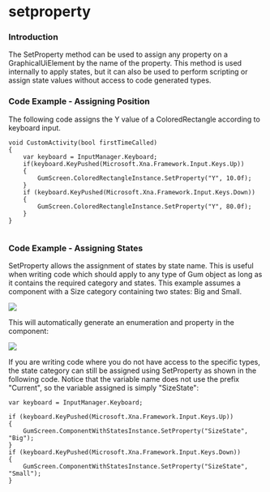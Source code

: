 # setproperty

### Introduction

The SetProperty method can be used to assign any property on a GraphicalUiElement by the name of the property. This method is used internally to apply states, but it can also be used to perform scripting or assign state values without access to code generated types.

### Code Example - Assigning Position

The following code assigns the Y value of a ColoredRectangle according to keyboard input.

```
void CustomActivity(bool firstTimeCalled)
{
    var keyboard = InputManager.Keyboard;
    if(keyboard.KeyPushed(Microsoft.Xna.Framework.Input.Keys.Up))
    {
        GumScreen.ColoredRectangleInstance.SetProperty("Y", 10.0f);
    }
    if (keyboard.KeyPushed(Microsoft.Xna.Framework.Input.Keys.Down))
    {
        GumScreen.ColoredRectangleInstance.SetProperty("Y", 80.0f);
    }
}
```



<figure><img src="../../../../media/2022-01-08\_22-28-18.gif" alt=""><figcaption></figcaption></figure>



### Code Example - Assigning States

SetProperty allows the assignment of states by state name. This is useful when writing code which should apply to any type of Gum object as long as it contains the required category and states. This example assumes a component with a Size category containing two states: Big and Small.

![](../../../../media/2022-01-img\_61da73189b5bd.png)

This will automatically generate an enumeration and property in the component:

![](../../../../media/2022-01-img\_61da7364c4507.png)

If you are writing code where you do not have access to the specific types, the state category can still be assigned using SetProperty as shown in the following code. Notice that the variable name does not use the prefix "Current", so the variable assigned is simply "SizeState":

```
var keyboard = InputManager.Keyboard;

if (keyboard.KeyPushed(Microsoft.Xna.Framework.Input.Keys.Up))
{
    GumScreen.ComponentWithStatesInstance.SetProperty("SizeState", "Big");
}
if (keyboard.KeyPushed(Microsoft.Xna.Framework.Input.Keys.Down))
{
    GumScreen.ComponentWithStatesInstance.SetProperty("SizeState", "Small");
}
```



<figure><img src="../../../../media/2022-01-08\_22-39-04.gif" alt=""><figcaption></figcaption></figure>

 &#x20;
